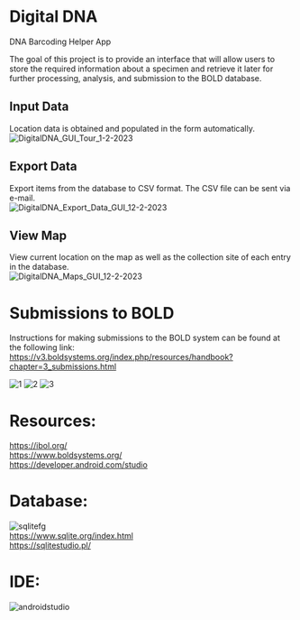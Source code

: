 # Digital DNA   
DNA Barcoding Helper App  

The goal of this project is to provide an interface that will allow users to store the required information about a specimen and retrieve it later for further processing, analysis, and submission to the BOLD database.  

## Input Data  
Location data is obtained and populated in the form automatically. 
![DigitalDNA_GUI_Tour_1-2-2023](https://user-images.githubusercontent.com/22214754/210271645-9ad23235-8bc1-4237-8a01-3a50f9dd4b08.gif)  

## Export Data
Export items from the database to CSV format. The CSV file can be sent via e-mail.  
![DigitalDNA_Export_Data_GUI_12-2-2023](https://user-images.githubusercontent.com/22214754/210271240-a5521a95-f1a7-431f-b8b4-2bf398760588.gif)       

## View Map
View current location on the map as well as the collection site of each entry in the database.  
![DigitalDNA_Maps_GUI_12-2-2023](https://user-images.githubusercontent.com/22214754/210270673-2a928797-10b2-4d16-9da1-f2c5fa7c1de6.gif)     

# Submissions to BOLD  
Instructions for making submissions to the BOLD system can be found at the following link:  
https://v3.boldsystems.org/index.php/resources/handbook?chapter=3_submissions.html  

![1](https://user-images.githubusercontent.com/22214754/208317701-5bf76483-6324-497e-8488-682b9eaec4d8.PNG)
![2](https://user-images.githubusercontent.com/22214754/208317704-60d88e29-51cc-4a06-910e-c537af146cab.PNG)
![3](https://user-images.githubusercontent.com/22214754/208317706-b52d70af-6eb8-47b9-bc5a-05db276d4f42.PNG) 

# **Resources:**  
https://ibol.org/  
https://www.boldsystems.org/  
https://developer.android.com/studio  

# **Database:**        
![sqlitefg](https://user-images.githubusercontent.com/22214754/179894516-3059e142-fb38-40bc-a32c-65500a223eb1.png)    
https://www.sqlite.org/index.html    
https://sqlitestudio.pl/

# **IDE:**  
![androidstudio](https://user-images.githubusercontent.com/22214754/209419249-7c587875-f300-4b50-bb72-2658750240bf.png)  

